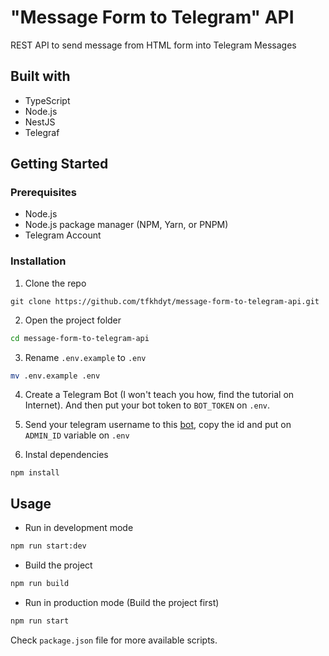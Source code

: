 # "Message Form to Telegram" API

REST API to send message from HTML form into Telegram Messages

## Built with

- TypeScript
- Node.js
- NestJS
- Telegraf

## Getting Started

### Prerequisites

- Node.js
- Node.js package manager (NPM, Yarn, or PNPM)
- Telegram Account

### Installation

1. Clone the repo

```git
git clone https://github.com/tfkhdyt/message-form-to-telegram-api.git
```

2. Open the project folder

```bash
cd message-form-to-telegram-api
```

3. Rename `.env.example` to `.env`

```bash
mv .env.example .env
```

4. Create a Telegram Bot (I won't teach you how, find the tutorial on Internet). And then put your bot token to `BOT_TOKEN` on `.env`.

5. Send your telegram username to this [bot](https://t.me/username_to_id_bot), copy the id and put on `ADMIN_ID` variable on `.env`

6. Instal dependencies

```npm
npm install
```

## Usage

- Run in development mode

```bash
npm run start:dev
```

- Build the project

```bash
npm run build
```

- Run in production mode (Build the project first)

```bash
npm run start
```

Check `package.json` file for more available scripts.